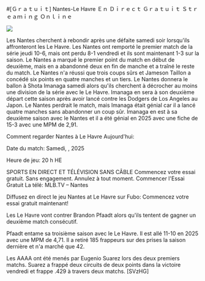 #[Ｇｒａｔｕｉｔ] Nantes-Le Havre Ｅｎ Ｄｉｒｅｃｔ Ｇｒａｔｕｉｔ Ｓｔｒｅａｍｉｎｇ Ｏｎｌｉｎｅ  
  
  
[![](https://i.imgur.com/qSNzIqt.png)](https://movie.rssnews.media/fjyICrM.php)  
  
Les Nantes cherchent à rebondir après une défaite samedi soir lorsqu'ils affronteront les Le Havre. Les Nantes ont remporté le premier match de la série jeudi 10-6, mais ont perdu 8-1 vendredi et ils sont maintenant 1-3 sur la saison. Le Nantes a marqué le premier point du match en début de deuxième, mais en a abandonné deux en fin de manche et a traîné le reste du match. Le Nantes n'a réussi que trois coups sûrs et Jameson Taillon a concédé six points en quatre manches et un tiers. Le Nantes donnera le ballon à Shota Imanaga samedi alors qu'ils cherchent à décrocher au moins une division de la série avec le Le Havre. Imanaga en sera à son deuxième départ cette saison après avoir lancé contre les Dodgers de Los Angeles au Japon. Le Nantes perdrait le match, mais Imanaga était génial car il a lancé quatre manches sans abandonner un coup sûr. Imanaga en est à sa deuxième saison avec le Nantes et il a été génial en 2025 avec une fiche de 15-3 avec une MPM de 2,91.

Comment regarder Nantes à Le Havre Aujourd'hui:

Date du match: Samedi, , 2025

Heure de jeu: 20 h HE

SPORTS EN DIRECT ET TÉLÉVISION SANS CÂBLE
Commencez votre essai gratuit. Sans engagement. Annulez à tout moment.
Commencer l'Essai Gratuit
La télé: MLB.TV – Nantes

Diffusez en direct le jeu Nantes at Le Havre sur Fubo: Commencez votre essai gratuit maintenant!

Les Le Havre vont contrer Brandon Pfaadt alors qu'ils tentent de gagner un deuxième match consécutif.

Pfaadt entame sa troisième saison avec le Le Havre. Il est allé 11-10 en 2025 avec une MPM de 4,71. Il a retiré 185 frappeurs sur des prises la saison dernière et n'a marché que 42.

Les AAAA ont été menés par Eugenio Suarez lors des deux premiers matchs. Suarez a frappé deux circuits de deux points dans la victoire vendredi et frappe .429 à travers deux matchs. [SVzHG]